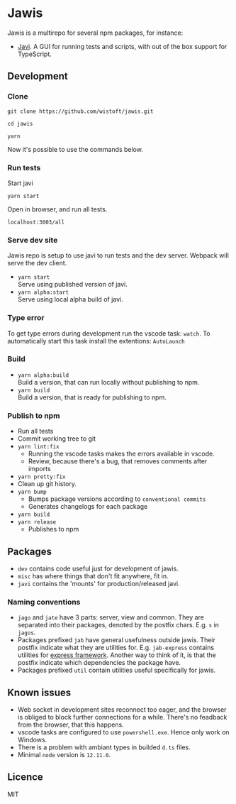 # Jawis

Jawis is a multirepo for several npm packages, for instance:

- [Javi](https://github.com/wistoft/jawis/tree/master/packages/javi#readme). A
  GUI for running tests and scripts, with out of the box support for TypeScript.

## Development

### Clone

```
git clone https://github.com/wistoft/jawis.git

cd jawis

yarn
```

Now it's possible to use the commands below.

### Run tests

Start javi

```
yarn start
```

Open in browser, and run all tests.

```
localhost:3003/all
```

### Serve dev site

Jawis repo is setup to use javi to run tests and the dev server. Webpack will
serve the dev client.

- `yarn start`<br/> Serve using published version of javi.
- `yarn alpha:start`<br/> Serve using local alpha build of javi.

### Type error

To get type errors during development run the vscode task: `watch`. To
automatically start this task install the extentions: `AutoLaunch`

### Build

- `yarn alpha:build`<br/> Build a version, that can run locally without
  publishing to npm.
- `yarn build`<br/> Build a version, that is ready for publishing to npm.

### Publish to npm

- Run all tests
- Commit working tree to git
- `yarn lint:fix`
  - Running the vscode tasks makes the errors available in vscode.
  - Review, because there's a bug, that removes comments after imports
- `yarn pretty:fix`
- Clean up git history.
- `yarn bump`
  - Bumps package versions according to `conventional commits`
  - Generates changelogs for each package
- `yarn build`
- `yarn release`
  - Publishes to npm

## Packages

- `dev` contains code useful just for development of jawis.
- `misc` has where things that don't fit anywhere, fit in.
- `javi` contains the 'mounts' for production/released javi.

### Naming conventions

- `jago` and `jate` have 3 parts: server, view and common. They are separated
  into their packages, denoted by the postfix chars. E.g. `s` in `jagos`.
- Packages prefixed `jab` have general usefulness outside jawis. Their postfix
  indicate what they are utilities for. E.g. `jab-express` contains utilities
  for [express framework](https://expressjs.com/). Another way to think of it,
  is that the postfix indicate which dependencies the package have.
- Packages prefixed `util` contain utilities useful specifically for jawis.

## Known issues

- Web socket in development sites reconnect too eager, and the browser is
  obliged to block further connections for a while. There's no feadback from the
  browser, that this happens.
- vscode tasks are configured to use `powershell.exe`. Hence only work on
  Windows.
- There is a problem with ambiant types in builded `d.ts` files.
- Minimal `node` version is `12.11.0`.

## Licence

MIT
